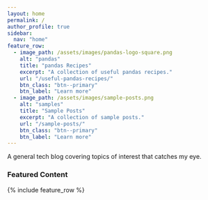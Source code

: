 ```yaml
---
layout: home
permalink: /
author_profile: true
sidebar:
  nav: "home"
feature_row:
  - image_path: /assets/images/pandas-logo-square.png
    alt: "pandas"
    title: "pandas Recipes"
    excerpt: "A collection of useful pandas recipes."
    url: "/useful-pandas-recipes/"
    btn_class: "btn--primary"
    btn_label: "Learn more"
  - image_path: /assets/images/sample-posts.png
    alt: "samples"
    title: "Sample Posts"
    excerpt: "A collection of sample posts."
    url: "/sample-posts/"
    btn_class: "btn--primary"
    btn_label: "Learn more"
---
```


A general tech blog covering topics of interest that catches my eye.

### Featured Content

{% include feature_row %}

